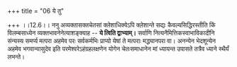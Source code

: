 +++
title = "06 ये तु"

+++
।।12.6।। ननु अव्यक्तासक्तचेतसां क्लेशाधिक्येऽपि क्लेशान्ते सद्यः
कैवल्यसिद्धिरस्तीति किं विलम्बसाध्येन व्यक्तभावनेनेत्याशङ्क्याह -- **ये
त्विति द्वाभ्याम्।** सर्वाणि नित्यनैमित्तिकस्वाभाविकादीनि संन्यस्य
समर्प्य मत्परा अहमेव परः सर्वकर्मभिः प्राप्यो येषां ते मत्पराः
मद्ध्यानपरा वा। अनन्येन भेदशून्येन अहमेव भगवान्वासुदेव इति
परमेश्वरेऽहंग्रहलक्षणेन योगेन चेतःसमाधानेन मां ध्यायन्त उपासते तत्रैव
ध्याने स्थैर्यं लभन्ते।
